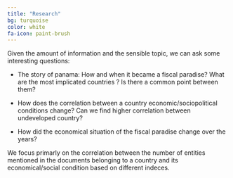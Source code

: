 ```yaml
---
title: "Research"
bg: turquoise
color: white
fa-icon: paint-brush
---
```


Given the amount of information and the sensible topic, we can ask some interesting questions:

* The story of panama: How and when it became a fiscal paradise? What are the most implicated countries ? Is there a common point between them?

* How does the correlation between a country economic/sociopolitical conditions change? Can we find higher correlation between undeveloped country?

* How did the economical situation of the fiscal paradise change over the years? 

We focus primarly on the correlation between the number of entities mentioned in the documents belonging to a country and its economical/social condition based on different indeces.
